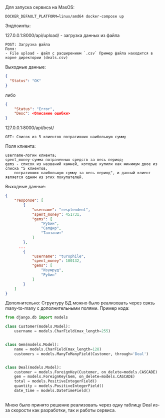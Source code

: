 Для запуска сервиса на MasOS: 

    DOCKER_DEFAULT_PLATFORM=linux/amd64 docker-compose up

Эндпоинты:
    
127.0.0.1:8000/api/upload/ - загрузка данных из файла
    
    POST: Загрузка файла
    Поля:
    - File upload - файл с расширением `.csv` Пример файла находится в корне директории (deals.csv)

Выходные данные:
```json
{
  "Status": "OK"
}
```
либо
```json
{
    "Status": "Error",
    "Desc": <Описание ошибки>
}

```

127.0.0.1:8000/api/best/

    GET: Список из 5 клиентов потративших наибольшую сумму

Поля клиента:

    username-логин клиента;
    spent_money-сумма потраченных средств за весь период;
    gems - список из названий камней, которые купили как минимум двое из списка "5 клиентов, 
        потративших наибольшую сумму за весь период", и данный клиент является одним из этих покупателей.

Выходные данные:
```json
{
    "response": [
        {
            "username": "resplendent",
            "spent_money": 451731,
            "gems": [
                "Рубин",
                "Сапфир",
                "Танзанит"
            ]
        },
      ...
        {
            "username": "turophile",
            "spent_money": 100132,
            "gems": [
                "Изумруд",
                "Рубин"
            ]
        }
    ]
}
```

Дополнительно:
Структуру БД можно было реализовать через связь many-to-many с дополнительными полями. 
Пример кода:
```Python 
from django.db import models

class Customer(models.Model):
    username = models.CharField(max_length=255)


class Gem(models.Model):
    name = models.CharField(max_length=128)
    customers = models.ManyToManyField(Customer, through='Deal')


class Deal(models.Model):
    customer = models.ForeignKey(Customer, on_delete=models.CASCADE)
    gem = models.ForeignKey(Gem, on_delete=models.CASCADE)
    total = models.PositiveIntegerField()
    quantity = models.PositiveIntegerField()
    date_time = models.DateTimeField()
    
```

Мною было принято решение реализовать через одну таблицу Deal из-за скорости как разработки, так и работы сервиса.